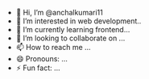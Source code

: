- 👋 Hi, I’m @anchalkumari11
- 👀 I’m interested in web development..
- 🌱 I’m currently learning frontend...
- 💞️ I’m looking to collaborate on ...
- 📫 How to reach me ...
- 😄 Pronouns: ...
- ⚡ Fun fact: ...

<!---
anchalkumari11/anchalkumari11 is a ✨ special ✨ repository because its `README.md` (this file) appears on your GitHub profile.
You can click the Preview link to take a look at your changes.
--->
